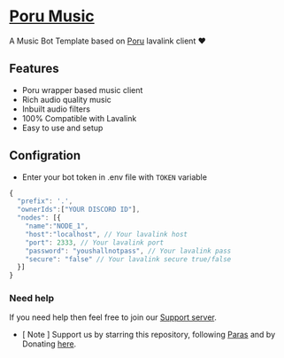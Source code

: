 # [Poru Music](https://discord.com/api/oauth2/authorize?client_id=987704017410985985&permissions=8&scope=applications.commands%20bot)

A Music Bot Template based on [Poru](https://npmjs.com/poru) lavalink client ❤️

## Features

- Poru wrapper based music client
- Rich audio quality music
- Inbuilt audio filters
- 100% Compatible with Lavalink
- Easy to use and setup

## Configration

- Enter your bot token in .env file with `TOKEN` variable

```js
{
  "prefix": '.',
  "ownerIds":["YOUR DISCORD ID"],
  "nodes": [{
    "name":"NODE_1",
    "host":"localhost", // Your lavalink host
    "port": 2333, // Your lavalink port
    "password": "youshallnotpass", // Your lavalink pass
    "secure": "false" // Your lavalink secure true/false
  }]
}
```

### Need help

If you need help then feel free to join our [Support server](https://discord.gg/b3k6XNA5pw).

- [ Note ] Support us by starring this repository, following [Paras](https://github.com/parasop) and by Donating [here](https://ko-fi.com/parasdev).

